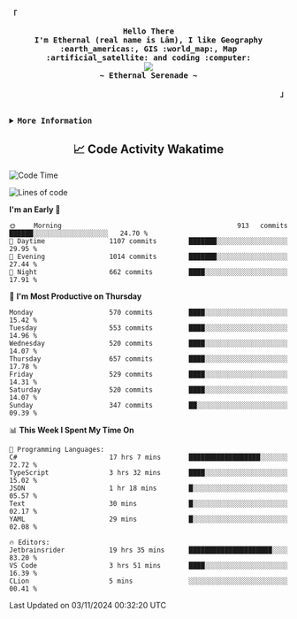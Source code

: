 <!-- Ethernal GitHub Profile -->
<div align="justify">

<!-- Profile -->
<p align="left"><strong><samp>「</samp></strong></p>
  <p align="center">
    <samp>
      <b>
        Hello There
      <br>
        I'm Ethernal (real name is Lâm), I like Geography :earth_americas:, GIS :world_map:, Map :artificial_satellite: and coding :computer:
      </b>
      <br>
        <image src="https://readme-typing-svg.herokuapp.com?font=Iosevka&size=16&color=6791c9&center=true&width=410&height=45&lines=Making%20world%20better%20by%20coding.">
      <br>
      <b>
        ~ Ethernal Serenade ~
      </b>
    </samp>
  </p>
<p align="right"><strong><samp>」</samp></strong></p>

<br>

<details>
<summary><samp><b>More Information</b></samp></summary>

<h2></h2><br>

<!-- Contact Me -->
<p align="center">
  <samp>
    [<a href="https://www.facebook.com/bavuongdaradi.3990">facebook</a>]
    [<a href="mailto:nguyenduclam0605@gmail.com">gmail</a>]
  </samp>
</p>

<h2></h2><br>

<!-- Profile Views Badge -->
<p align="center">
  <samp>
  <a href="#--------">
    <img src="https://komarev.com/ghpvc/?username=ethernal-serenade&label=Profile+Views&color=grey" alt="profile views" /> 
  </a>
  </samp>
</p>

<!-- Github Trophy -->
<div align="center">
  <table>
    <tr>
      <td><a href="#--------"><img align="center" alt="GitHub Trophy" src="https://github-trophies.vercel.app/?username=ethernal-serenade&rank=SECRET,SSS,SS,S,AAA,AA,A&row=2&column=3&margin-w=15&margin-h=15&no-frame=true&theme=nord"></a></td>
    </tr>
  </table>
</div>

<!-- Github Stats -->
<div align="center">
  <table>
    <tr>
      <td><a href="#--------"><img height="137px" align="center" alt="GitHub Stats" src="https://github-readme-stats.vercel.app/api?username=ethernal-serenade&count_private=true&show_icons=true&include_all_commits=true&line_height=21&hide_border=true&theme=nord"/></a></td>
      <td><a href="#--------"><img height="137px" align="center" alt="Top Language" src="https://github-readme-stats.vercel.app/api/top-langs/?username=ethernal-serenade&layout=compact&line_height=21&hide_border=true&theme=nord"/></a></td>
    </tr>
	<tr>
	  <td colspan="2" align="center"><a href="#--------"><img alt="GitHub Streak" src="https://github-readme-streak-stats.herokuapp.com/?user=Ethernal-Serenade&theme=algolia"></a></td>
	</tr>
  </table>
</div>
</details>

<h2 align='center'> 📈 Code Activity Wakatime </h2>

<!--START_SECTION:waka-->
![Code Time](http://img.shields.io/badge/Code%20Time-608%20hrs%2056%20mins-blue)

![Lines of code](https://img.shields.io/badge/From%20Hello%20World%20I%27ve%20Written-14.3%20million%20lines%20of%20code-blue)

**I'm an Early 🐤** 

```text
🌞 Morning                913 commits         ██████░░░░░░░░░░░░░░░░░░░   24.70 % 
🌆 Daytime                1107 commits        ███████░░░░░░░░░░░░░░░░░░   29.95 % 
🌃 Evening                1014 commits        ███████░░░░░░░░░░░░░░░░░░   27.44 % 
🌙 Night                  662 commits         ████░░░░░░░░░░░░░░░░░░░░░   17.91 % 
```
📅 **I'm Most Productive on Thursday** 

```text
Monday                   570 commits         ████░░░░░░░░░░░░░░░░░░░░░   15.42 % 
Tuesday                  553 commits         ████░░░░░░░░░░░░░░░░░░░░░   14.96 % 
Wednesday                520 commits         ████░░░░░░░░░░░░░░░░░░░░░   14.07 % 
Thursday                 657 commits         ████░░░░░░░░░░░░░░░░░░░░░   17.78 % 
Friday                   529 commits         ████░░░░░░░░░░░░░░░░░░░░░   14.31 % 
Saturday                 520 commits         ████░░░░░░░░░░░░░░░░░░░░░   14.07 % 
Sunday                   347 commits         ██░░░░░░░░░░░░░░░░░░░░░░░   09.39 % 
```


📊 **This Week I Spent My Time On** 

```text
💬 Programming Languages: 
C#                       17 hrs 7 mins       ██████████████████░░░░░░░   72.72 % 
TypeScript               3 hrs 32 mins       ████░░░░░░░░░░░░░░░░░░░░░   15.02 % 
JSON                     1 hr 18 mins        █░░░░░░░░░░░░░░░░░░░░░░░░   05.57 % 
Text                     30 mins             █░░░░░░░░░░░░░░░░░░░░░░░░   02.17 % 
YAML                     29 mins             █░░░░░░░░░░░░░░░░░░░░░░░░   02.08 % 

🔥 Editors: 
Jetbrainsrider           19 hrs 35 mins      █████████████████████░░░░   83.20 % 
VS Code                  3 hrs 51 mins       ████░░░░░░░░░░░░░░░░░░░░░   16.39 % 
CLion                    5 mins              ░░░░░░░░░░░░░░░░░░░░░░░░░   00.41 % 
```


 Last Updated on 03/11/2024 00:32:20 UTC
<!--END_SECTION:waka-->
